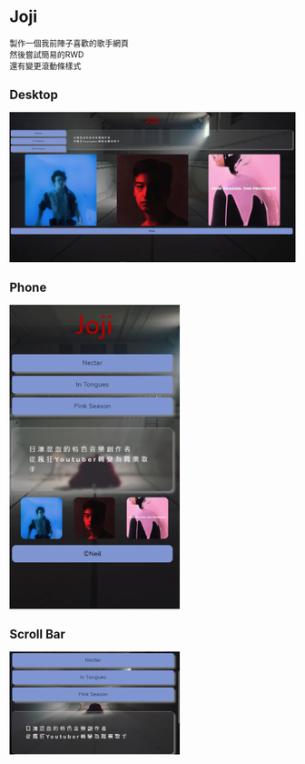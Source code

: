 # Joji
製作一個我前陣子喜歡的歌手網頁  
然後嘗試簡易的RWD  
還有變更滾動條樣式

## Desktop

<img src=/preview/desktop.png width=800 />

## Phone

<img src=/preview/phone.png width=300 />

## Scroll Bar

<img src=/preview/scrollBar.png width=300 />
